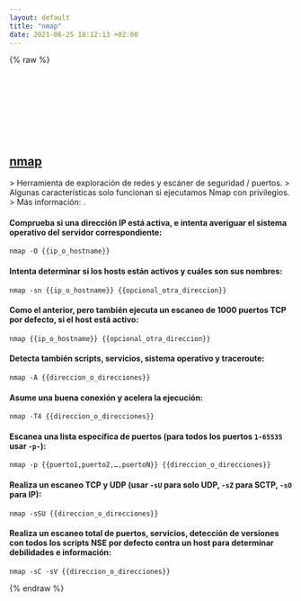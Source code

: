 ```yaml
---
layout: default
title: "nmap"
date: 2021-06-25 18:12:13 +02:00
---
```

{% raw %}
<h2 id="nmap">
  <a href="/es/common/nmap.html">nmap</a> <a href="#nmap"><svg class="icon">
    <use href="/assets/images/unicode_sprite.svg#link" />
  </svg></a>
</h2>
> Herramienta de exploración de redes y escáner de seguridad / puertos.
> Algunas características solo funcionan si ejecutamos Nmap con privilegios.
> Más información: <https://nmap.org>.

#### Comprueba si una dirección IP está activa, e intenta averiguar el sistema operativo del servidor correspondiente:
```shell
nmap -O {{ip_o_hostname}}
```
#### Intenta determinar si los hosts están activos y cuáles son sus nombres:
```shell
nmap -sn {{ip_o_hostname}} {{opcional_otra_direccion}}
```
#### Como el anterior, pero también ejecuta un escaneo de 1000 puertos TCP por defecto, si el host está activo:
```shell
nmap {{ip_o_hostname}} {{opcional_otra_direccion}}
```
#### Detecta también scripts, servicios, sistema operativo y traceroute:
```shell
nmap -A {{direccion_o_direcciones}}
```
#### Asume una buena conexión y acelera la ejecución:
```shell
nmap -T4 {{direccion_o_direcciones}}
```
#### Escanea una lista específica de puertos (para todos los puertos `1-65535` usar `-p-`):
```shell
nmap -p {{puerto1,puerto2,…,puertoN}} {{direccion_o_direcciones}}
```
#### Realiza un escaneo TCP y UDP (usar `-sU` para solo UDP, `-sZ` para SCTP, `-sO` para IP):
```shell
nmap -sSU {{direccion_o_direcciones}}
```
#### Realiza un escaneo total de puertos, servicios, detección de versiones con todos los scripts NSE por defecto contra un host para determinar debilidades e información:
```shell
nmap -sC -sV {{direccion_o_direcciones}}
```
{% endraw %}
